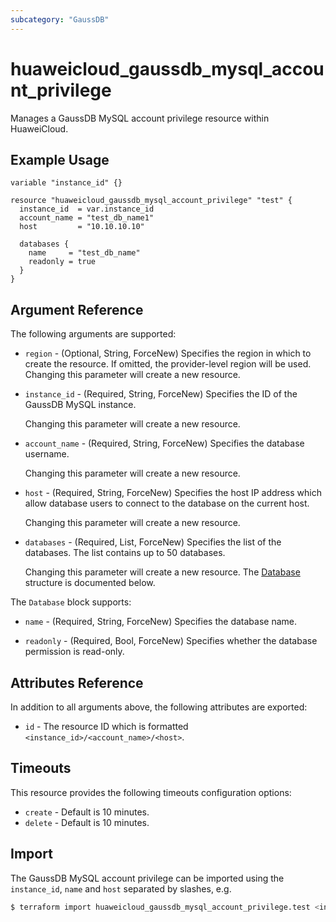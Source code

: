 ```yaml
---
subcategory: "GaussDB"
---
```


# huaweicloud_gaussdb_mysql_account_privilege

Manages a GaussDB MySQL account privilege resource within HuaweiCloud.

## Example Usage

```hcl
variable "instance_id" {}

resource "huaweicloud_gaussdb_mysql_account_privilege" "test" {
  instance_id  = var.instance_id
  account_name = "test_db_name1"
  host         = "10.10.10.10"

  databases {
    name     = "test_db_name"
    readonly = true
  }
}
```

## Argument Reference

The following arguments are supported:

* `region` - (Optional, String, ForceNew) Specifies the region in which to create the resource.
  If omitted, the provider-level region will be used. Changing this parameter will create a new resource.

* `instance_id` - (Required, String, ForceNew) Specifies the ID of the GaussDB MySQL instance.

  Changing this parameter will create a new resource.

* `account_name` - (Required, String, ForceNew) Specifies the database username.

  Changing this parameter will create a new resource.

* `host` - (Required, String, ForceNew) Specifies the host IP address which allow database users to connect to the
  database on the current host.

  Changing this parameter will create a new resource.

* `databases` - (Required, List, ForceNew) Specifies the list of the databases. The list contains up to 50 databases.

  Changing this parameter will create a new resource.
The [Database](#GaussDBAccountPrivilege_Database) structure is documented below.

<a name="GaussDBAccountPrivilege_Database"></a>
The `Database` block supports:

* `name` - (Required, String, ForceNew) Specifies the database name.

* `readonly` - (Required, Bool, ForceNew) Specifies whether the database permission is read-only.

## Attributes Reference

In addition to all arguments above, the following attributes are exported:

* `id` - The resource ID which is formatted `<instance_id>/<account_name>/<host>`.

## Timeouts

This resource provides the following timeouts configuration options:

* `create` - Default is 10 minutes.
* `delete` - Default is 10 minutes.

## Import

The GaussDB MySQL account privilege can be imported using the `instance_id`, `name` and `host` separated by slashes, e.g.

```bash
$ terraform import huaweicloud_gaussdb_mysql_account_privilege.test <instance_id>/<account_name>/<host>
```
